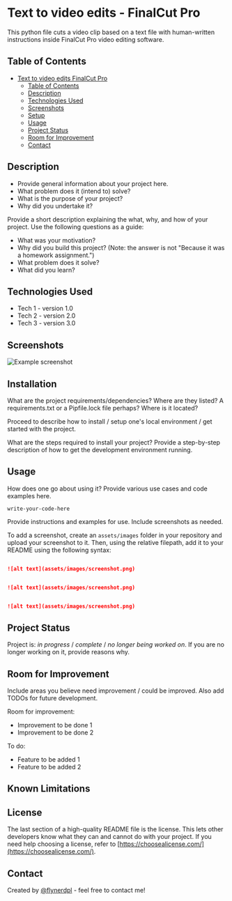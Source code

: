 # Text to video edits - FinalCut Pro

This python file cuts a video clip based on a text file with human-written instructions inside FinalCut Pro video editing software.

## Table of Contents

- [Text to video edits FinalCut Pro](#text-to-video-edits-finalcut-pro)
  - [Table of Contents](#table-of-contents)
  - [Description](#description)
  - [Technologies Used](#technologies-used)
  - [Screenshots](#screenshots)
  - [Setup](#setup)
  - [Usage](#usage)
  - [Project Status](#project-status)
  - [Room for Improvement](#room-for-improvement)
  - [Contact](#contact)

<!-- * [License](#license) -->

## Description

- Provide general information about your project here.
- What problem does it (intend to) solve?
- What is the purpose of your project?
- Why did you undertake it?

Provide a short description explaining the what, why, and how of your project. Use the following questions as a guide:

- What was your motivation?
- Why did you build this project? (Note: the answer is not "Because it was a homework assignment.")
- What problem does it solve?
- What did you learn?

<!-- You don't have to answer all the questions - just the ones relevant to your project. -->

## Technologies Used

- Tech 1 - version 1.0
- Tech 2 - version 2.0
- Tech 3 - version 3.0

## Screenshots

![Example screenshot](./img/screenshot.png)

<!-- If you have screenshots you'd like to share, include them here. -->

## Installation

What are the project requirements/dependencies? Where are they listed? A requirements.txt or a Pipfile.lock file perhaps? Where is it located?

Proceed to describe how to install / setup one's local environment / get started with the project.

What are the steps required to install your project? Provide a step-by-step description of how to get the development environment running.

## Usage

How does one go about using it?
Provide various use cases and code examples here.

`write-your-code-here`

Provide instructions and examples for use. Include screenshots as needed.

To add a screenshot, create an `assets/images` folder in your repository and upload your screenshot to it. Then, using the relative filepath, add it to your README using the following syntax:

```md

![alt text](assets/images/screenshot.png)

```

```md

![alt text](assets/images/screenshot.png)

```

```md

![alt text](assets/images/screenshot.png)

```

## Project Status

Project is: _in progress_ / _complete_ / _no longer being worked on_. If you are no longer working on it, provide reasons why.

## Room for Improvement

Include areas you believe need improvement / could be improved. Also add TODOs for future development.

Room for improvement:

- Improvement to be done 1
- Improvement to be done 2

To do:

- Feature to be added 1
- Feature to be added 2

## Known Limitations

## License

The last section of a high-quality README file is the license. This lets other developers know what they can and cannot do with your project. If you need help choosing a license, refer to [https://choosealicense.com/](https://choosealicense.com/).

## Contact

Created by [@flynerdpl](https://www.flynerd.pl/) - feel free to contact me!
